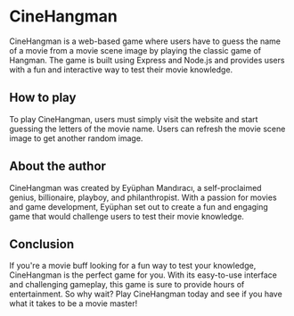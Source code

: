 # CineHangman

CineHangman is a web-based game where users have to guess the name of a movie from a movie scene image by playing the classic game of Hangman. The game is built using Express and Node.js and provides users with a fun and interactive way to test their movie knowledge.

## How to play

To play CineHangman, users must simply visit the website and start guessing the letters of the movie name. Users can refresh the movie scene image to get another random image.

## About the author

CineHangman was created by Eyüphan Mandıracı, a self-proclaimed genius, billionaire, playboy, and philanthropist. With a passion for movies and game development, Eyüphan set out to create a fun and engaging game that would challenge users to test their movie knowledge.

## Conclusion

If you're a movie buff looking for a fun way to test your knowledge, CineHangman is the perfect game for you. With its easy-to-use interface and challenging gameplay, this game is sure to provide hours of entertainment. So why wait? Play CineHangman today and see if you have what it takes to be a movie master!
